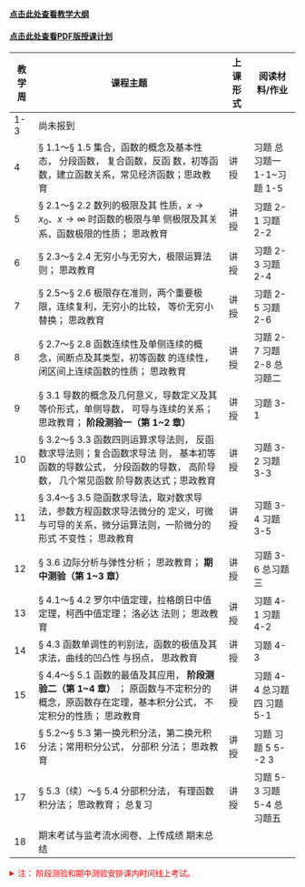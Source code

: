 #### <a href='./doc/dagang.pdf'>点击此处查看教学大纲</a>

#### <a href='./doc/schedule.pdf'>点击此处查看PDF版授课计划</a>



| 教学周 | 课程主题                                                     | 上课 形式 | 阅读材料/作业              |
| ------ | ------------------------------------------------------------ | --------- | -------------------------- |
| 1-3    | 尚未报到                                                     |           |                            |
| 4      | § 1.1～§ 1.5 集合，函数的概念及基本性态， 分段函数， 复合函数，反函 数，初等函数，建立函数关系，常见经济函数；思政教育 | 讲授      | 习题 总习题一 1-1~习题 1-5 |
| 5      | § 2.1～§ 2.2 数列的极限及其 性质，$x\rightarrow x_0$、$x\rightarrow \infty$ 时函数的极限与单 侧极限及其关系，函数极限的性质； 思政教育 | 讲授      | 习题 2-1 习题 2-2          |
| 6      | § 2.3～§ 2.4 无穷小与无穷大，极限运算法则； 思政教育         | 讲授      | 习题 2-3 习题 2-4          |
| 7      | § 2.5～§ 2.6 极限存在准则，两个重要极限，连续复利，无穷小的比较， 等价无穷小替换； 思政教育 | 讲授      | 习题 2-5 习题 2-6          |
| 8      | § 2.7～§ 2.8 函数连续性及单侧连续的概念，间断点及其类型，初等函数 的连续性，闭区间上连续函数的性质； 思政教育 | 讲授      | 习题 2-7 习题 2-8 总习题二 |
| 9      | § 3.1 导数的概念及几何意义，导数定义及其等价形式，单侧导数， 可导与连续的关系； 思政教育； **阶段测验一（第 1~2 章）** | 讲授      | 习题 3-1                   |
| 10     | § 3.2～§ 3.3 函数四则运算求导法则， 反函数求导法则；复合函数求导法 则， 基本初等函数的导数公式， 分段函数的导数， 高阶导数， 几个常见函数 阶导数表达式；思政教育 | 讲授      | 习题 3-2 习题 3-3          |
| 11     | § 3.4～§ 3.5 隐函数求导法，取对数求导法，参数方程函数求导法微分的 定义，可微与可导的关系，微分运算法则，一阶微分的形式 不变性； 思政教育 | 讲授      | 习题 3-4 习题 3-5          |
| 12     | § 3.6 边际分析与弹性分析； 思政教育； **期中测验（第 1~3 章）** | 讲授      | 习题 3-6 总习题三          |
| 13     | § 4.1～§ 4.2 罗尔中值定理，拉格朗日中值定理，柯西中值定理； 洛必达 法则； 思政教育 | 讲授      | 习题 4-1 习题 4-2          |
| 14     | § 4.3 函数单调性的判别法，函数的极值及其求法，曲线的凹凸性 与拐点， 思政教育 | 讲授      | 习题 4-3                   |
| 15     | § 4.4～§ 5.1 函数的最值及其应用， **阶段测验二（第 1~4 章）** ； 原函数与不定积分的概念，原函数存在定理，基本积分公式， 不定积分的性质； 思政教育 | 讲授      | 习题 4-4 总习题四 习题 5-1 |
| 16     | § 5.2～§ 5.3 第一换元积分法，第二换元积分法；常用积分公式， 分部积 分法； 思政教育 | 讲授      | 习题 习题 5 5- -2 3        |
| 17     | § 5.3（续）～§ 5.4 分部积分法， 有理函数积分法； 思政教育； 总复习 | 讲授      | 习题 5-3 习题 5-4 总习题五 |
| 18     | 期末考试与监考流水阅卷、上传成绩 期末总结                    |           |                            |

<details> <summary style='color: red'> 注： 阶段测验和期中测验安排课内时间线上考试。</summary>
</details>